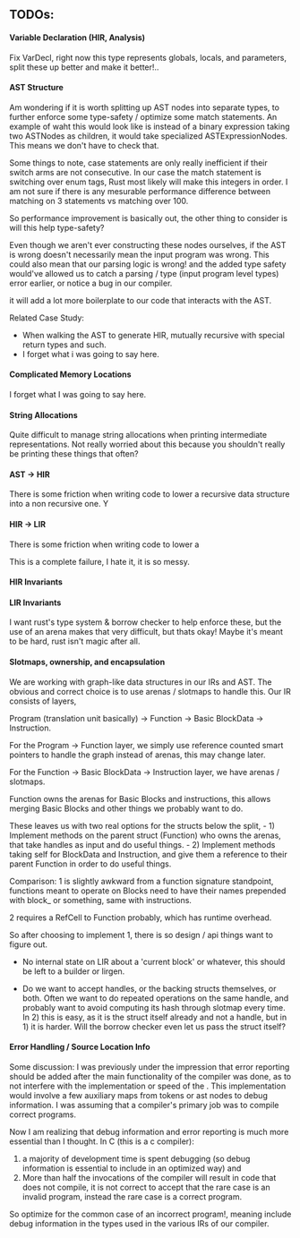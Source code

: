 ## TODOs:


#### Variable Declaration (HIR, Analysis)
Fix VarDecl, right now this type represents globals, locals, and parameters, split these up better and make it better!.. 


#### AST Structure
Am wondering if it is worth splitting up AST nodes into separate types, to further enforce some type-safety / optimize some match statements. An example of waht this would look like is instead of a binary expression taking two ASTNodes as children, it would take specialized ASTExpressionNodes. This means we don't have to check that. 

Some things to note, case statements are only really inefficient if their switch arms are not consecutive. In our case the match statement is switching over enum tags, Rust most likely will make this integers in order. I am not sure if there is any mesurable performance difference between matching on 3 statements vs matching over 100. 

So performance improvement is basically out, the other thing to consider is will this help type-safety? 

Even though we aren't ever constructing these nodes ourselves, if the AST is wrong doesn't necessarily mean the input program was wrong. This could also mean that our parsing logic is wrong! and the added type safety would've allowed us to catch a parsing / type (input program level types) error earlier, or notice a bug in our compiler. 

it will add a lot more boilerplate to our code that interacts with the AST. 

Related Case Study:
- When walking the AST to generate HIR, mutually recursive with special return types and such. 
- I forget what i was going to say here.


#### Complicated Memory Locations
I forget what I was going to say here.





#### String Allocations
Quite difficult to manage string allocations when printing intermediate representations. Not really worried about this because you shouldn't really be printing these things that often? 

#### AST -> HIR
There is some friction when writing code to lower a recursive data structure into a non recursive one. Y

#### HIR -> LIR 
There is some friction when writing code to lower a 


This is a complete failure, I hate it, it is so messy. 
#### HIR Invariants

#### LIR Invariants
I want rust's type system & borrow checker to help enforce these, but the use of an arena makes that very difficult, but thats okay! Maybe it's meant to be hard, rust isn't magic after all.



#### Slotmaps, ownership, and encapsulation
We are working with graph-like data structures in our IRs and AST. The obvious and correct choice is to use arenas / slotmaps to handle this. Our IR consists of layers, 

Program (translation unit basically) -> Function -> Basic BlockData -> Instruction.

For the Program -> Function layer, we simply use reference counted smart pointers to handle the graph instead of arenas, this may change later. 

For the Function -> Basic BlockData -> Instruction layer, we have arenas / slotmaps. 

Function owns the arenas for Basic Blocks and instructions, this allows merging Basic Blocks and other things we probably want to do. 


These leaves us with two real options for the structs below the split, 
    - 1) Implement methods on the parent struct (Function) who owns the arenas, that take handles as input and do useful things. 
    - 2) Implement methods taking self for BlockData and Instruction, and give them a reference to their parent Function in order to do useful things.

Comparison:
1 is slightly awkward from a function signature standpoint, functions meant to operate on Blocks need to have their names prepended with block_ or something, same with instructions. 

2 requires a RefCell to Function probably, which has runtime overhead. 

So after choosing to implement 1, there is so design / api things want to figure out. 

- No internal state on LIR about a 'current block' or whatever, this should be left to a builder or lirgen. 

- Do we want to accept handles, or the backing structs themselves, or both. Often we want to do repeated operations on the same handle, and probably want to avoid computing its hash through slotmap every time. In 2) this is easy, as it is the struct itself already and not a handle, but in 1) it is harder. Will the borrow checker even let us pass the struct itself? 

#### Error Handling / Source Location Info
Some discussion:
I was previously under the impression that error reporting should be added after the main functionality of the compiler was done, as to not interfere with the implementation or speed of the . This implementation would involve a few auxiliary maps from tokens or ast nodes to debug information. I was assuming that a compiler's primary job was to compile correct programs.

Now I am realizing that debug information and error reporting is much more essential than I thought. In C (this is a c compiler):
1) a majority of development time is spent debugging (so debug information is essential to include in an optimized way) and
2) More than half the invocations of the compiler will result in code that does not compile, it is not correct to accept that the rare case is an invalid program, instead the rare case is a correct program. 

So optimize for the common case of an incorrect program!, meaning include debug information in the types used in the various IRs of our compiler. 
